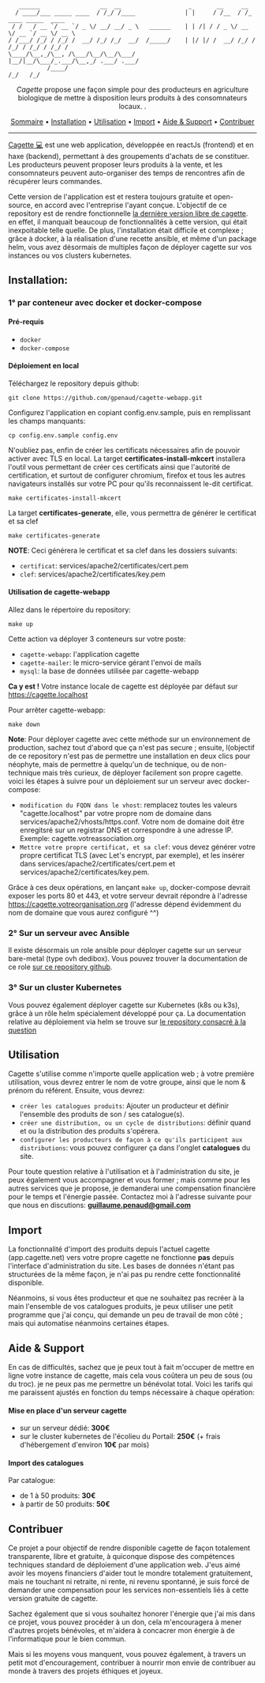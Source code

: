 ```

   ______                 __  __                   _       __     __                    
  / ____/___ _____ ____  / /_/ /____              | |     / /__  / /_  ____ _____  ____
 / /   / __ `/ __ `/ _ \/ __/ __/ _ \   ______    | | /| / / _ \/ __ \/ __ `/ __ \/ __ \
/ /___/ /_/ / /_/ /  __/ /_/ /_/  __/  /_____/    | |/ |/ /  __/ /_/ / /_/ / /_/ / /_/ /
\____/\__,_/\__, /\___/\__/\__/\___/              |__/|__/\___/_.___/\__,_/ .___/ .___/
           /____/                                                        /_/   /_/      

```

<p align="center">
  <i>Cagette</i> propose une façon simple pour des producteurs en agriculture biologique de mettre à disposition leurs produits à des consomnateurs locaux. .
</p>

<p align="center">
  <a href="#sommaire">Sommaire</a> •
  <a href="#installation">Installation</a> •
  <a href="#utilisation">Utilisation</a> •
  <a href="#import">Import</a> •
  <a href="#aide&support">Aide & Support</a> •
  <a href="#contribuer">Contribuer</a>

</p>

---

[Cagette 💻](https://github/gpenaud/cagette-webapp) est une web application, développée en reactJs (frontend) et en haxe (backend), permettant à des groupements d'achats de se constituer. Les producteurs peuvent proposer leurs produits à la vente, et les consomnateurs peuvent auto-organiser des temps de rencontres afin de récupérer leurs commandes.

Cette version de l'application est et restera toujours gratuite et open-source, en accord avec l'entreprise l'ayant conçue. L'objectif de ce repository est de rendre fonctionnelle [la dernière version libre de cagette](https://github.com/CagetteNet/cagette/releases/tag/last_full_haxe_cagette). en effet, il manquait beaucoup de fonctionnalités à cette version, qui était inexpoitable telle quelle. De plus, l'installation était difficile et complexe ; grâce à docker, à la réalisation d'une recette ansible, et même d'un package helm, vous avez désormais de multiples façon de déployer cagette sur vos instances ou vos clusters kubernetes.    

## Installation:

### 1° par conteneur avec docker et docker-compose

#### Pré-requis
* `docker`
* `docker-compose`

#### Déploiement en local

Téléchargez le repository depuis github:
```
git clone https://github.com/gpenaud/cagette-webapp.git
```

Configurez l'application en copiant config.env.sample, puis en remplissant les champs manquants:
```
cp config.env.sample config.env
```

N'oubliez pas, enfin de créer les certificats nécessaires afin de pouvoir activer avec TLS en local.
La target **certificates-install-mkcert** installera l'outil vous permettant de créer ces certificats
ainsi que l'autorité de certification, et surtout de configurer chromium, firefox et tous les autres
navigateurs installés sur votre PC pour qu'ils reconnaissent le-dit certificat.
```
make certificates-install-mkcert
```

La target **certificates-generate**, elle, vous permettra de générer le certificat et sa clef
```
make certificates-generate
```

**NOTE**: Ceci générera le certificat et sa clef dans les dossiers suivants:
* `certificat`: services/apache2/certificates/cert.pem
* `clef`: services/apache2/certificates/key.pem




#### Utilisation de cagette-webapp

Allez dans le répertoire du repository:
```
make up
```

Cette action va déployer 3 conteneurs sur votre poste:
* `cagette-webapp`: l'application cagette
* `cagette-mailer`: le micro-service gérant l'envoi de mails
* `mysql`: la base de données utilisée par cagette-webapp

**Ca y est !** Votre instance locale de cagette est déployée par défaut sur https://cagette.localhost

Pour arrêter cagette-webapp:
```
make down
```

**Note**: Pour déployer cagette avec cette méthode sur un environnement de production, sachez tout d'abord que ça n'est pas secure ; ensuite, l(objectif de ce repository n'est pas de permettre une installation en deux clics pour néophyte, mais de permettre à quelqu'un de technique, ou de non-technique mais très curieux, de déployer facilement son propre cagette. voici les étapes à suivre pour un déploiement sur un serveur avec docker-compose:
* `modification du FQDN dans le vhost`: remplacez toutes les valeurs "cagette.localhost" par votre propre nom de domaine dans services/apache2/vhosts/https.conf. Votre nom de domaine doit être enregitsré sur un registrar DNS et correspondre à une adresse IP. Exemple: cagette.votreassociation.org
* `Mettre votre propre certificat, et sa clef`: vous devez générer votre propre certificat TLS (avec Let's encrypt, par exemple), et les insérer dans services/apache2/certificates/cert.pem et services/apache2/certificates/key.pem.

Grâce à ces deux opérations, en lançant `make up`, docker-compose devrait exposer les ports 80 et 443, et votre serveur devrait répondre à l'adresse https://cagette.votreorganisation.org (l'adresse dépend évidemment du nom de domaine que vous aurez configuré ^^)

### 2° Sur un serveur avec Ansible

Il existe désormais un role ansible pour déployer cagette sur un serveur bare-metal (type ovh dedibox). Vous pouvez trouver la documentation de ce role [sur ce repository github](https://github.com/gpenaud/ansible-role-cagette).

### 3° Sur un cluster Kubernetes

Vous pouvez également déployer cagette sur Kubernetes (k8s ou k3s), grâce à un rôle helm spécialement développé pour ça. La documentation relative au déploiement via helm se trouve sur [le repository consacré à la question](https://github.com/gpenaud/helm-cagette)

## Utilisation

Cagette s'utilise comme n'importe quelle application web ; à votre première utilisation, vous devrez entrer le nom de votre groupe, ainsi que le nom & prénom du référent. Ensuite, vous devrez:

* `créer les catalogues produits`: Ajouter un producteur et définir l'ensemble des produits de son / ses catalogue(s).  
* `créer une distribution, ou un cycle de distributions`: définir quand et ou la distribution des produits s'opérera.  
* `configurer les producteurs de façon à ce qu'ils participent aux distributions`: vous pouvez configurer ça dans l'onglet **catalogues** du site.

Pour toute question relative à l'utilisation et à l'administration du site, je peux également vous accompagner et vous former ; mais comme pour les autres services que je propose, je demanderai une compensation financière pour le temps et l'énergie passée. Contactez moi à l'adresse suivante pour que nous en discutions: **guillaume.penaud@gmail.com**

## Import

La fonctionnalité d'import des produits depuis l'actuel cagette (app.cagette.net) vers votre propre cagette ne fonctionne **pas** depuis l'interface d'administration du site. Les bases de données n'étant pas structurées de la même façon, je n'ai pas pu rendre cette fonctionnalité disponible.

Néanmoins, si vous êtes producteur et que ne souhaitez pas recréer à la main l'ensemble de vos catalogues produits, je peux utiliser une petit programme que j'ai conçu, qui demande un peu de travail de mon côté ; mais qui automatise néanmoins certaines étapes.

## Aide & Support

En cas de difficultés, sachez que je peux tout à fait m'occuper de mettre en ligne votre instance de cagette, mais cela vous coûtera un peu de sous (ou du troc). je ne peux pas me permettre un bénévolat total. Voici les tarifs qui me paraissent ajustés en fonction du temps nécessaire à chaque opération:

#### Mise en place d'un serveur cagette
* sur un serveur dédié: **300€**
* sur le cluster kubernetes de l'écolieu du Portail: **250€** (+ frais d'hébergement d'environ **10€** par mois)

#### Import des catalogues
Par catalogue:
* de 1 à 50 produits: **30€**
* à partir de 50 produits: **50€**

## Contribuer

Ce projet a pour objectif de rendre disponible cagette de façon totalement transparente, libre et gratuite, à quiconque dispose des compétences techniques standard de déploiement d'une application web. J'eus aimé avoir les moyens financiers d'aider tout le mondre totalement gratuitement, mais ne touchant ni retraite, ni rente, ni revenu spontanné, je suis forcé de demander une compensation pour les services non-essentiels liés à cette version gratuite de cagette.

Sachez également que si vous souhaitez honorer l'énergie que j'ai mis dans ce projet, vous pouvez procéder à un don, cela m'encouragera à mener d'autres projets bénévoles, et m'aidera à concacrer mon énergie à de l'informatique pour le bien commun.

Mais si les moyens vous manquent, vous pouvez également, à travers un petit mot d'encouragement, contribuer à nourrir mon envie de contribuer au monde à travers des projets éthiques et joyeux.
